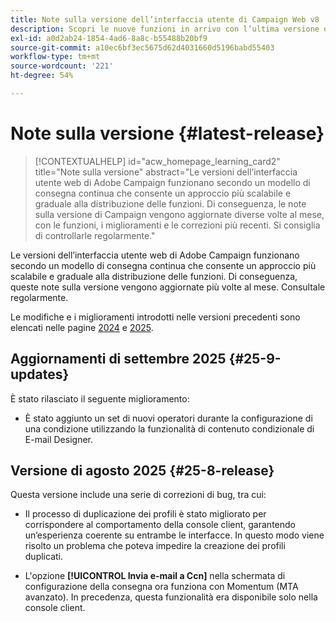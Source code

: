```yaml
---
title: Note sulla versione dell’interfaccia utente di Campaign Web v8
description: Scopri le nuove funzioni in arrivo con l’ultima versione dell’interfaccia utente di Campaign Web
exl-id: a0d2ab24-1854-4ad6-8a8c-b55488b20bf9
source-git-commit: a10ec6bf3ec5675d62d4031660d5196babd55403
workflow-type: tm+mt
source-wordcount: '221'
ht-degree: 54%

---
```


# Note sulla versione {#latest-release}

>[!CONTEXTUALHELP]
>id="acw_homepage_learning_card2"
>title="Note sulla versione"
>abstract="Le versioni dell’interfaccia utente web di Adobe Campaign funzionano secondo un modello di consegna continua che consente un approccio più scalabile e graduale alla distribuzione delle funzioni. Di conseguenza, le note sulla versione di Campaign vengono aggiornate diverse volte al mese, con le funzioni, i miglioramenti e le correzioni più recenti. Si consiglia di controllarle regolarmente."

Le versioni dell’interfaccia utente web di Adobe Campaign funzionano secondo un modello di consegna continua che consente un approccio più scalabile e graduale alla distribuzione delle funzioni. Di conseguenza, queste note sulla versione vengono aggiornate più volte al mese. Consultale regolarmente.

Le modifiche e i miglioramenti introdotti nelle versioni precedenti sono elencati nelle pagine [2024](release-notes-24.md) e [2025](release-notes-25.md).

## Aggiornamenti di settembre 2025 {#25-9-updates}

È stato rilasciato il seguente miglioramento:

* È stato aggiunto un set di nuovi operatori durante la configurazione di una condizione utilizzando la funzionalità di contenuto condizionale di E-mail Designer.

## Versione di agosto 2025 {#25-8-release}

Questa versione include una serie di correzioni di bug, tra cui:

* Il processo di duplicazione dei profili è stato migliorato per corrispondere al comportamento della console client, garantendo un’esperienza coerente su entrambe le interfacce. In questo modo viene risolto un problema che poteva impedire la creazione dei profili duplicati.

* L&#39;opzione **[!UICONTROL Invia e-mail a Ccn]** nella schermata di configurazione della consegna ora funziona con Momentum (MTA avanzato). In precedenza, questa funzionalità era disponibile solo nella console client.